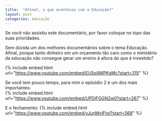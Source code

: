 ```yaml
---
title:  "Afinal, o que aconteceu com a Educação?"
layout: post
categories: educação
---
```


Se você não assistiu este documentário, por favor coloque no topo das suas prioridades. 


Sem dúvida um dos melhores documentários sobre o tema Educação. Afinal, porque tanto dinheiro em um orçamento tão caro como o ministério da educação não consegue gerar um ensino à altura do que é investido?  

{% include embed.html url="https://www.youtube.com/embed/EU5sAWPKgMc?start=315" %}  

Se você tem pouco tempo, para mim o episódio 2 é um dos mais importantes:  
{% include embed.html url="https://www.youtube.com/embed/UPDjFGGN2w0?start=267" %}  

E o fechamento:
{% include embed.html url="https://www.youtube.com/embed/yJunMvIFtxI?start=568" %}  

